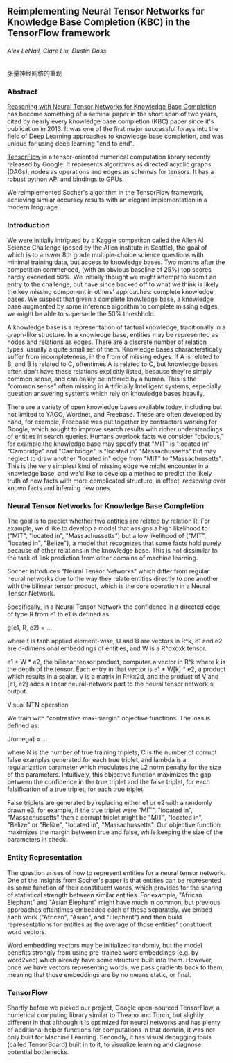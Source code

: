 ## Reimplementing Neural Tensor Networks for Knowledge Base Completion (KBC) in the TensorFlow framework
###### Alex LeNail, Clare Liu, Dustin Doss

张量神经网络的重现

### Abstract

[Reasoning with Neural Tensor Networks for Knowledge Base Completion](http://papers.nips.cc/paper/5028-reasoning-with-neural-tensor-networks-for-knowledge-base-completion.pdf) has become something of a seminal paper in the short span of two years, cited by nearly every knowledge base completion (KBC) paper since it's publication in 2013. It was one of the first major successful forays into the field of Deep Learning approaches to knowledge base completion, and was unique for using deep learning "end to end".

[TensorFlow](http://tensorflow.org/) is a tensor-oriented numerical computation library recently released by Google. It represents algorithms as directed acyclic graphs (DAGs), nodes as operations and edges as schemas for tensors. It has a robust python API and bindings to GPUs.

We reimplemented Socher's algorithm in the TensorFlow framework, achieving similar accuracy results with an elegant implementation in a modern language.


### Introduction

We were initially intrigued by a [Kaggle competiton](https://www.kaggle.com/c/the-allen-ai-science-challenge) called the Allen AI Science Challenge (posed by the Allen institute in Seattle), the goal of which is to answer 8th grade multiple-choice science questions with minimal training data, but access to knowledge bases. Two months after the competition commenced, (with an obvious baseline of 25%) top scores hardly exceeded 50%. We initially thought we might attempt to submit an entry to the challenge, but have since backed off to what we think is likely the key missing component in others' approaches: complete knowledge bases. We suspect that given a complete knowledge base, a knowledge base augmented by some inference algorithm to complete missing edges, we might be able to supersede the 50% threshhold.

A knowledge base is a representation of factual knowledge, traditionally in a graph-like structure. In a knowledge base, entities may be represented as nodes and relations as edges. There are a discrete number of relation types, usually a quite small set of them. Knowledge bases characterstically suffer from incompleteness, in the from of missing edges. If A is related to B, and B is related to C, oftentimes A is related to C, but knowledge bases often don't have these relations explicitly listed, because they're simply common sense, and can easily be inferred by a human. This is the "common sense" often missing in Artificially Intelligent systems, especially question answering systems which rely on knowledge bases heavily.

There are a variety of open knowledge bases available today, including but not limited to YAGO, Wordnet, and Freebase. These are often developed by hand, for example, Freebase was put together by contractors working for Google, which sought to improve search results with richer understandings of entities in search queries. Humans overlook facts we consider "obvious," for example the knowledge base may specify that "MIT" is "located in" "Cambridge" and "Cambridge" is "located in" "Massachussetts" but may neglect to draw another "located in" edge from "MIT" to "Massachussetts". This is the very simplest kind of missing edge we might encounter in a knowledge base, and we'd like to develop a method to predict the likely truth of new facts with more complicated structure, in effect, *reasoning* over known facts and inferring new ones.

### Neural Tensor Networks for Knowledge Base Completion

The goal is to predict whether two entities are related by relation R. For example, we'd like to develop a model that assigns a high likelihood to ("MIT", "located in", "Massachussetts") but a low likelihood of ("MIT", "located in", "Belize"), a model that recognizes that some facts hold purely because of other relations in the knowledge base. This is not dissimilar to the task of link prediction from other domains of machine learning.

Socher introduces "Neural Tensor Networks" which differ from regular neural networks due to the way they relate entities directly to one another with the bilinear tensor product, which is the core operation in a Neural Tensor Network.

Specifically, in a Neural Tensor Network the confidence in a directed edge of type R from e1 to e1 is defined as

g(e1, R, e2) = ...

where f is tanh applied element-wise, U and B are vectors in R^k, e1 and e2 are d-dimensional embeddings of entities, and W is a R^dxdxk tensor.

e1 * W * e2, the bilinear tensor product, computes a vector in R^k where k is the depth of the tensor. Each entry in that vector is e1 * W[k] * e2, a product which results in a scalar. V is a matrix in R^kx2d, and the product of V and [e1, e2] adds a linear neural-network part to the neural tensor network's output.

Visual NTN operation

We train with "contrastive max-margin" objective functions. The loss is defined as:

J(omega) = ...

where N is the number of true training triplets, C is the number of corrupt false examples generated for each true triplet, and lambda is a regularization parameter which modulates the L2 norm penalty for the size of the parameters. Intuitively, this objective function maximizes the gap between the confidence in the true triplet and the false triplet, for each falsification of a true triplet, for each true triplet.

False triplets are generated by replacing either e1 or e2 with a randomly drawn e3, for example, if the true triplet were "MIT", "located in", "Massachussetts" then a corrupt triplet might be "MIT", "located in", "Belize" or "Belize", "located in", "Massachussetts". Our objective function maximizes the margin between true and false, while keeping the size of the parameters in check.

### Entity Representation

The question arises of how to represent entities for a neural tensor network. One of the insights from Socher's paper is that entities can be represented as some function of their constituent words, which provides for the sharing of statistical strength between similar entities. For example, "African Elephant" and "Asian Elephant" might have much in common, but previous approaches oftentimes embedded each of these separately. We embed each work ("African", "Asian", and "Elephant") and then build representations for entities as the average of those entities' constituent word vectors.

Word embedding vectors may be initialized randomly, but the model benefits strongly from using pre-trained word embeddings (e.g. by word2vec) which already have some structure built into them. However, once we have vectors representing words, we pass gradients back to them, meaning that those embeddings are by no means static, or final.


### TensorFlow

Shortly before we picked our project, Google open-sourced TensorFlow, a numerical computing library similar to Theano and Torch, but slightly different in that although it is optimized for neural networks and has plenty of additional helper functions for computations in that domain, it was not only built for Machine Learning. Secondly, it has visual debugging tools (called TensorBoard) built in to it, to visualize learning and diagnose potential bottlenecks.















